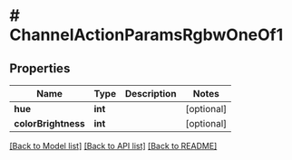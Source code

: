 # # ChannelActionParamsRgbwOneOf1

## Properties

Name | Type | Description | Notes
------------ | ------------- | ------------- | -------------
**hue** | **int** |  | [optional]
**colorBrightness** | **int** |  | [optional]

[[Back to Model list]](../../README.md#models) [[Back to API list]](../../README.md#endpoints) [[Back to README]](../../README.md)
